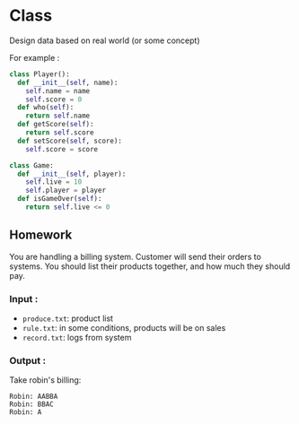 # Class

Design data based on real world (or some concept)

For example :
```python
class Player():
  def __init__(self, name):
    self.name = name
    self.score = 0
  def who(self):
    return self.name
  def getScore(self):
    return self.score
  def setScore(self, score):
    self.score = score

class Game:
  def __init__(self, player):
    self.live = 10
    self.player = player
  def isGameOver(self):
    return self.live <= 0
```

## Homework
You are handling a billing system. 
Customer will send their orders to systems.
You should list their products together, and how much they should pay.

### Input :
- `produce.txt`: product list
- `rule.txt`: in some conditions, products will be on sales
- `record.txt`: logs from system

### Output :
Take robin's billing:
```
Robin: AABBA
Robin: BBAC
Robin: A
```

